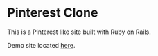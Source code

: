 # Pinterest Clone

This is a Pinterest like site built with Ruby on Rails.

Demo site located [here](https://rondesign-pinteresting.herokuapp.com/).